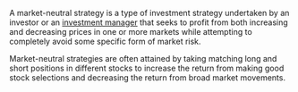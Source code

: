 A market-neutral strategy is a type of investment strategy undertaken by an investor or an [investment manager](https://www.investopedia.com/terms/i/investment-manager.asp) that seeks to profit from both increasing and decreasing prices in one or more markets while attempting to completely avoid some specific form of market risk.

Market-neutral strategies are often attained by taking matching long and short positions in different stocks to increase the return from making good stock selections and decreasing the return from broad market movements.

